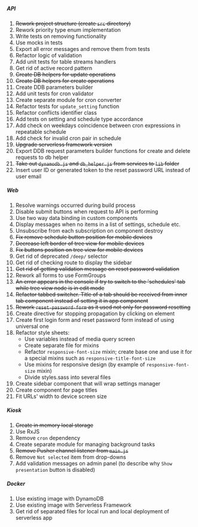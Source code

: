 ##### API
1. ~~Rework project structure (create `src` directory)~~
1. Rework priority type enum implementation
1. Write tests on removing functionality
1. Use mocks in tests
1. Export all error messages and remove them from tests
1. Refactor logic of validation
1. Add unit tests for table streams handlers 
1. Get rid of active record pattern
1. ~~Create DB helpers for update operations~~
1. ~~Create DB helpers for create operations~~
1. Create DDB parameters builder
1. Add unit tests for cron validator
1. Create separate module for cron converter
1. Refactor tests for `update_setting` function
1. Refactor conflicts identifier class
1. Add tests on setting and schedule type accordance
1. Add check on weekdays coincidence between cron expressions in repeatable schedule
1. Add check for invalid cron pair in schedule
1. ~~Upgrade serverless framework version~~
1. Export DDB request parameters builder functions for create and delete requests to db helper
1. ~~Take out `dynamodb.js` and `db_helper.js` from services to `lib` folder~~
1. Insert user ID or generated token to the reset password URL instead of user email

##### Web
1. Resolve warnings occurred during build process
1. Disable submit buttons when request to API is performing
1. Use two way data binding in custom components
1. Display messages when no items in a list of settings, schedule etc.
1. Unsubscribe from each subscription on component destroy
1. ~~Fix remove schedule button position for mobile devices~~
1. ~~Decrease left border of tree view for mobile devices~~
1. ~~Fix buttons position on tree view for mobile devices~~
1. Get rid of deprecated `/deep/` selector
1. Get rid of checking route to display the sidebar
1. ~~Get rid of getting validation message on reset password validation~~
1. Rework all forms to use FormGroups
1. ~~An error appears in the console if try to switch to the 'schedules' tab while tree view node is in edit mode~~ 
1. ~~Refactor tabbed switcher. Title of a tab should be received from inner tab component instead of setting it in app component~~
1. ~~Rework `reset-password-form` as it used not only for password resetting~~
1. Create directive for stopping propagation by clicking on element
1. Create first login form and reset password form instead of using universal one
1. Refactor style sheets: 
    * Use variables instead of media query screen
    * Create separate file for mixins
    * Refactor `responsive-font-size` mixin; create base one and use it for a special mixins such as `responsive-title-font-size`
    * Use mixins for responsive design (by example of `responsive-font-size` mixin)
    * Divide styles.sass into several files
1. Create sidebar component that will wrap settings manager
1. Create component for page titles
1. Fit URLs' width to device screen size

##### Kiosk
1. ~~Create in memory local storage~~
1. Use RxJS
1. Remove `cron` dependency
1. Create separate module for managing background tasks
1. ~~Remove Pusher channel listener from `main.js`~~
1. Remove `Not selected` item from drop-downs
1. Add validation messages on admin panel (to describe why `Show presentation` button is disabled)

##### Docker
1. Use existing image with DynamoDB
1. Use existing image with Serverless Framework
1. Get rid of separated files for local run and local deployment of serverless app
